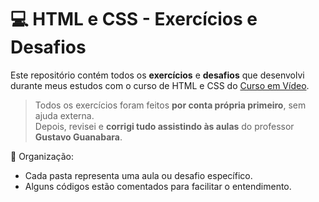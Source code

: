 # 💻 HTML e CSS - Exercícios e Desafios

Este repositório contém todos os **exercícios** e **desafios** que desenvolvi durante meus estudos com o curso de HTML e CSS do [Curso em Vídeo](https://www.cursoemvideo.com/).

> Todos os exercícios foram feitos **por conta própria primeiro**, sem ajuda externa.  
> Depois, revisei e **corrigi tudo assistindo às aulas** do professor **Gustavo Guanabara**.

📁 Organização:
- Cada pasta representa uma aula ou desafio específico.
- Alguns códigos estão comentados para facilitar o entendimento.
